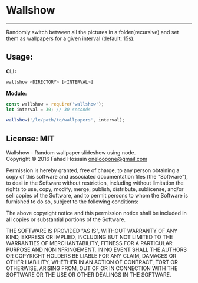# Wallshow
---
Randomly switch between all the pictures in a folder(recursive) and set them as wallpapers for a given interval (default: 15s).

## Usage:
**CLI:**
```bash
wallshow <DIRECTORY> [<INTERVAL>]
```

**Module:**
```javascript
const wallshow = require('wallshow');
let interval = 30; // 30 seconds

wallshow('/le/path/to/wallpapers', interval);
```

## License: MIT

Wallshow - Random wallpaper slideshow using node.  
Copyright © 2016 Fahad Hossain <oneloopone@gmail.com>

Permission is hereby granted, free of charge, to any person obtaining
a copy of this software and associated documentation files (the "Software"),
to deal in the Software without restriction, including without limitation
the rights to use, copy, modify, merge, publish, distribute, sublicense,
and/or sell copies of the Software, and to permit persons to whom the
Software is furnished to do so, subject to the following conditions:

The above copyright notice and this permission notice shall be included
in all copies or substantial portions of the Software.

THE SOFTWARE IS PROVIDED "AS IS", WITHOUT WARRANTY OF ANY KIND,
EXPRESS OR IMPLIED, INCLUDING BUT NOT LIMITED TO THE WARRANTIES
OF MERCHANTABILITY, FITNESS FOR A PARTICULAR PURPOSE AND NONINFRINGEMENT.
IN NO EVENT SHALL THE AUTHORS OR COPYRIGHT HOLDERS BE LIABLE FOR ANY CLAIM,
DAMAGES OR OTHER LIABILITY, WHETHER IN AN ACTION OF CONTRACT,
TORT OR OTHERWISE, ARISING FROM, OUT OF OR IN CONNECTION WITH THE SOFTWARE
OR THE USE OR OTHER DEALINGS IN THE SOFTWARE.


